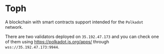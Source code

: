 # Toph

A blockchain with smart contracts support intended for the `Polkadot` network.

There are two validators deployed on `35.192.47.173` and you can check one of them using https://polkadot.js.org/apps/ through `wss://35.192.47.173:9944`.